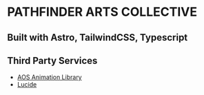 # PATHFINDER ARTS COLLECTIVE

## Built with Astro, TailwindCSS, Typescript

## Third Party Services

- [AOS Animation Library](https://michalsnik.github.io/aos/)
- [Lucide](https://lucide.dev/)

